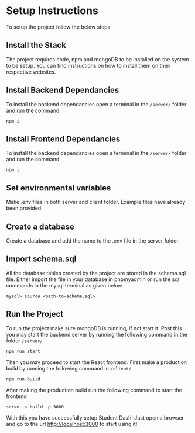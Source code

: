 # Setup Instructions
To setup the project follow the below steps

## Install the Stack
The project requires node, npm and mongoDB to be installed on the system to be setup. You can find instructions on how to install them on their respective websites.

## Install Backend Dependancies
To install the backend dependancies open a terminal in the `/server/` folder and run the command
```
npm i
```

## Install Frontend Dependancies
To install the backend dependancies open a terminal in the `/server/` folder and run the command
```
npm i
```

## Set environmental variables
Make .env files in both server and client folder. Example files have already been provided.

## Create a database
Create a database and add the name to the .env file in the server folder.

## Import schema.sql

All the database tables created by the project are stored in the schema.sql file. Either import the file in your database in phpmyadmin or run the sql commands in the mysql terminal as given below.

```mysql
mysql> source <path-to-schema.sql>
```

## Run the Project
To run the project make sure mongoDB is running, if not start it. Post this you may start the backend server by running the following command in the folder `/server/`
```
npm run start
```

Then you may proceed to start the React frontend. First make a production build by running the following command in `/client/`
```
npm run build
```

After making the production build run the following command to start the frontend
```
serve -s build -p 3000
```

With this you have successfully setup Student Dash! Just open a browser and go to the url [http://localhost:3000](http://localhost:3000) to start using it!
